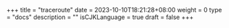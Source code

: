+++
title = "traceroute"
date = 2023-10-10T18:21:28+08:00
weight = 0
type = "docs"
description = ""
isCJKLanguage = true
draft = false
+++